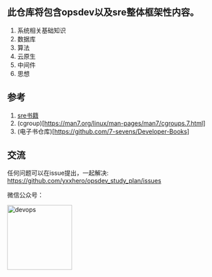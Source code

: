 ## 此仓库将包含opsdev以及sre整体框架性内容。
1. 系统相关基础知识
2. 数据库
3. 算法
4. 云原生
5. 中间件
6. 思想


## 参考
1. [sre书籍](https://redbearder.github.io/The-Site-Reliability-Workbook-CHS/)
2. (cgroup)[https://man7.org/linux/man-pages/man7/cgroups.7.html]
3. (电子书仓库)[https://github.com/7-sevens/Developer-Books]





## 交流
任何问题可以在issue提出，一起解决:  
https://github.com/yxxhero/opsdev_study_plan/issues




微信公众号：  

<a href="https://www.aiopsclub.com" target="_blank"><img src="https://www.aiopsclub.com/images/wxqrcode.jpg" alt="devops" height="150" align="center"/></a>